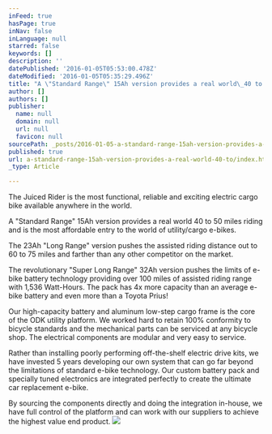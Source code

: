 ```yaml
---
inFeed: true
hasPage: true
inNav: false
inLanguage: null
starred: false
keywords: []
description: ''
datePublished: '2016-01-05T05:53:00.478Z'
dateModified: '2016-01-05T05:35:29.496Z'
title: "A \"Standard Range\" 15Ah version provides a real world\_40 to 50 milesriding and is the most affordable entry to the world of utility/cargo e-bikes."
author: []
authors: []
publisher:
  name: null
  domain: null
  url: null
  favicon: null
sourcePath: _posts/2016-01-05-a-standard-range-15ah-version-provides-a-real-world-40-to.md
published: true
url: a-standard-range-15ah-version-provides-a-real-world-40-to/index.html
_type: Article

---
```

The Juiced Rider is the most
functional, reliable and exciting electric cargo bike available anywhere in the
world.

A "Standard Range" 15Ah version provides a real world 40 to 50 miles riding and is the most affordable entry to the world of utility/cargo e-bikes.

The 23Ah "Long Range" version pushes the assisted riding distance out to 60 to 75 miles and farther than any other competitor on the market.

The revolutionary "Super Long Range" 32Ah version pushes the limits of e-bike battery technology providing over 100 miles of assisted riding range with 1,536 Watt-Hours. The pack has 4x more capacity than an average e-bike battery and even more than a Toyota Prius! 

Our high-capacity battery and aluminum low-step cargo frame is the core of the ODK utility platform. We worked hard to retain 100% conformity to bicycle standards and the mechanical parts can be serviced at any bicycle shop. The electrical components are modular and very easy to service.

Rather than installing poorly performing off-the-shelf electric drive kits, we have invested 5 years developing our own system that can go far beyond the limitations of standard e-bike technology. Our custom battery pack and specially tuned electronics are integrated perfectly to create the ultimate car replacement e-bike. 

By sourcing the components directly and doing the integration in-house, we have full control of the platform and can work with our suppliers to achieve the highest value end product.
![](https://the-grid-user-content.s3-us-west-2.amazonaws.com/9d9e4167-8f0c-4e8b-97df-2f3bc3e5aa4a.png)